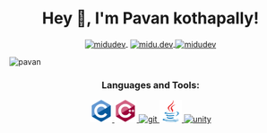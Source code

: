
<h1 align="center">Hey 👋, I'm Pavan kothapally!</h1>

<p align="center">
   <a href="https://www.linkedin.com/in/pavan-kothapally-230986208/" target="blank" style='margin-right:4px'>
    <img align="center" src="https://img.icons8.com/doodle/48/000000/linkedin--v2.png" alt="midudev" height="28px" width="28px" />
  </a>
  <a href="https://instagram.com/pavan.kothapally" target="blank">
    <img align="center" src="https://img.icons8.com/doodle/48/000000/instagram-new.png" alt="midu.dev" height="28px" width="28px" />
  </a>
  <a href="https://twitter.com/PavanKothapally" target="blank">
    <img align="center" src="https://img.icons8.com/doodle/48/000000/twitter--v1.png" alt="midudev" height="28px" width="28px" />
  </a>
</p>


<p align="left"> <img src="https://komarev.com/ghpvc/?username=chinnupavan&label=Profile%20views&color=0e75b6&style=flat" alt="pavan" /> </p>


<h3 align="center">Languages and Tools:</h3>
<p align="center"> <a href="https://www.cprogramming.com/" target="_blank"> <img src="https://raw.githubusercontent.com/devicons/devicon/master/icons/c/c-original.svg" alt="c" width="40" height="40"/> </a> <a href="https://www.w3schools.com/cpp/" target="_blank"> <img src="https://raw.githubusercontent.com/devicons/devicon/master/icons/cplusplus/cplusplus-original.svg" alt="cplusplus" width="40" height="40"/> </a> <a href="https://git-scm.com/" target="_blank"> <img src="https://www.vectorlogo.zone/logos/git-scm/git-scm-icon.svg" alt="git" width="40" height="40"/> </a> <a href="https://www.java.com" target="_blank"> <img src="https://raw.githubusercontent.com/devicons/devicon/master/icons/java/java-original.svg" alt="java" width="40" height="40"/> </a> <a href="https://unity.com/" target="_blank"> <img src="https://www.vectorlogo.zone/logos/unity3d/unity3d-icon.svg" alt="unity" width="40" height="40"/> </a> </p>

